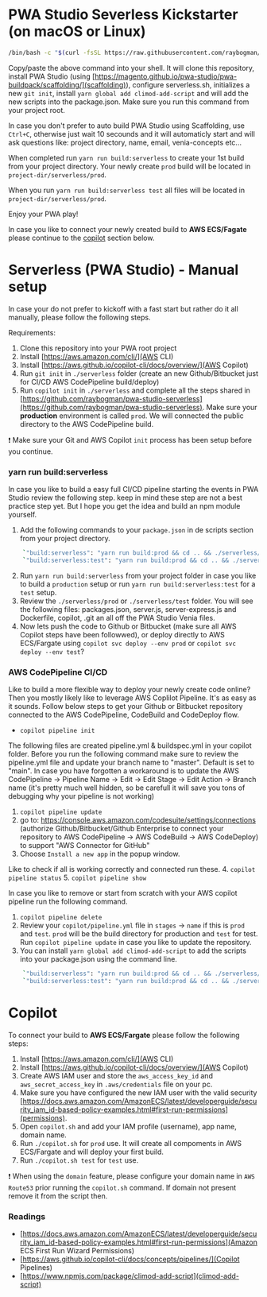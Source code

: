 # PWA Studio Severless Kickstarter (on macOS or Linux)

```bash
/bin/bash -c "$(curl -fsSL https://raw.githubusercontent.com/raybogman/serverless/HEAD/install.sh)"
```    

Copy/paste the above command into your shell. It will clone this repository, install PWA Studio (using [https://magento.github.io/pwa-studio/pwa-buildpack/scaffolding/](scaffolding)), configure serverless.sh, initializes a new `git init`, install `yarn global add climod-add-script` and will add the new scripts into the package.json. Make sure you run this command from your project root.

In case you don't prefer to auto build PWA Studio using Scaffolding, use `Ctrl+C`, otherwise just wait 10 secounds and it will automaticly start and will ask questions like: project directory, name, email, venia-concepts etc...

When completed run `yarn run build:serverless` to create your 1st build from your project directory. Your newly create `prod` build will be located in `project-dir/serverless/prod`.

When you run `yarn run build:serverless test` all files will be located in `project-dir/serverless/prod`.

Enjoy your PWA play!

In case you like to connect your newly created build to **AWS ECS/Fagate** please continue to the [copilot](#copilot) section below.


# Serverless (PWA Studio) - Manual setup

In case your do not prefer to kickoff with a fast start but rather do it all manually, please follow the following steps.

Requirements:
1. Clone this repository into your PWA root project
2. Install [https://aws.amazon.com/cli/](AWS CLI)
3. Install [https://aws.github.io/copilot-cli/docs/overview/](AWS Copilot)
4. Run `git init` in `./serverless` folder (create an new Github/Bitbucket just for CI/CD AWS CodePipeline build/deploy)
5. Run `copilot init` in `./serverless` and complete all the steps shared in [https://github.com/raybogman/pwa-studio-serverless](https://github.com/raybogman/pwa-studio-serverless). Make sure your **production** environment is called `prod`. We will connected the public directory to the AWS CodePipeline build.

:exclamation: Make sure your Git and AWS Copilot `init` process has been setup before you continue.

### yarn run build:serverless

In case you like to build a easy full CI/CD pipeline starting the events in PWA Studio review the following step.
keep in mind these step are not a best practice step yet. But I hope you get the idea and build an npm module yourself.

1. Add the following commands to your `package.json` in de scripts section from your project directory.
```bash
    `"build:serverless": "yarn run build:prod && cd .. && ./serverless/serverless.sh",`
    `"build:serverless:test": "yarn run build:prod && cd .. && ./serverless/serverless.sh test",`
```    
2. Run `yarn run build:serverless` from your project folder in case you like to build a `production` setup or run `yarn run build:serverless:test` for a `test` setup.    
3. Review the `./serverless/prod` or `./serverless/test` folder. You will see the following files: packages.json, server.js, server-express.js and Dockerfile, copilot, .git an all off the PWA Studio Venia files.
4. Now lets push the code to Github or Bitbucket (make sure all AWS Copilot steps have been followwed), or deploy directly to AWS ECS/Fargate using `copilot svc deploy --env prod` or `copilot svc deploy --env test`? 

### AWS CodePipeline CI/CD

Like to build a more flexible way to deploy your newly create code online? Then you mostly likely like to leverage AWS Coplilot Pipeline. It's as easy as it sounds. Follow below steps to get your Github or Bitbucket repository connected to the AWS CodePipeline, CodeBuild and CodeDeploy flow.

- `copilot pipeline init`

The following files are created pipeline.yml & buildspec.yml in your copilot folder. Before you run the following command make sure to review the pipeline.yml file and update your branch name to "master". Default is set to "main". In case you have forgotten a workaround is to update the AWS CodePipeline -> Pipeline Name -> Edit -> Edit Stage -> Edit Action -> Branch name (it's pretty much well hidden, so be carefull it will save you tons of debugging why your pipeline is not working)

1. `copilot pipeline update`
2. go to: https://console.aws.amazon.com/codesuite/settings/connections (authorize Github/Bitbucket/Github Enterprise to connect your repository to AWS CodePipeline -> AWS CodeBuild -> AWS CodeDeploy) to support "AWS Connector for GitHub"
3. Choose `Install a new app` in the popup window.

Like to check if all is working correctly and connected run these.
4. `copilot pipeline status`
5. `copilot pipeline show`

In case you like to remove or start from scratch with your AWS copilot pipeline run the following command.
1. `copilot pipeline delete`
2. Review your `copilot/pipeline.yml` file in `stages` -> `name` if this is `prod` and `test`. `prod` will be the build directory for production and `test` for test. Run `copilot pipeline update` in case you like to update the repository.
3. You can install `yarn global add climod-add-script` to add the scripts into your package.json using the command line.
```bash
    `"build:serverless": "yarn run build:prod && cd .. && ./serverless/serverless.sh",`
    `"build:serverless:test": "yarn run build:prod && cd .. && ./serverless/serverless.sh test",`
```  

# Copilot

To connect your build to **AWS ECS/Fargate** please follow the following steps:

1. Install [https://aws.amazon.com/cli/](AWS CLI)
2. Install [https://aws.github.io/copilot-cli/docs/overview/](AWS Copilot)
3. Create AWS IAM user and store the `aws_access_key_id` and `aws_secret_access_key` in `.aws/credentials` file on your pc.
4. Make sure you have configured the new IAM user with the valid security [https://docs.aws.amazon.com/AmazonECS/latest/developerguide/security_iam_id-based-policy-examples.html#first-run-permissions](permissions).
5. Open `copilot.sh` and add your IAM profile (username), app name, domain name.
6. Run `./copilot.sh` for `prod` use. It will create all compoments in AWS ECS/Fargate and will deploy your first build.  
7. Run `./copilot.sh test` for `test` use.

:heavy_exclamation_mark: When using the `domain` feature, please configure your domain name in `AWS Route53` prior running the `copilot.sh` command. If domain not present remove it from the script then.


### Readings
- [https://docs.aws.amazon.com/AmazonECS/latest/developerguide/security_iam_id-based-policy-examples.html#first-run-permissions](Amazon ECS First Run Wizard Permissions)
- [https://aws.github.io/copilot-cli/docs/concepts/pipelines/](Copilot Pipelines)
- [https://www.npmjs.com/package/climod-add-script](climod-add-script)
